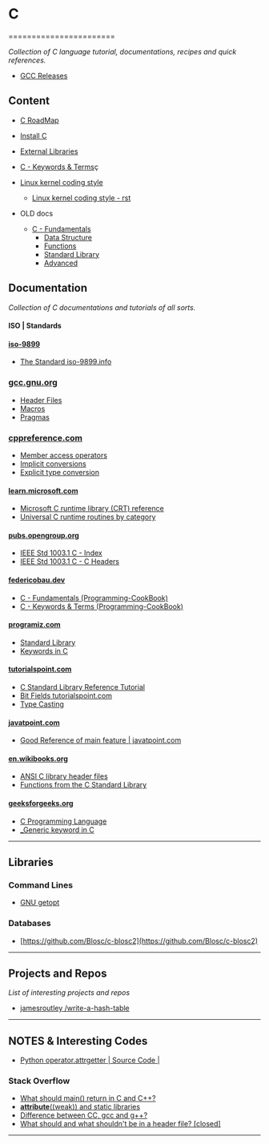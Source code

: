 # C
=======================

*Collection of C language tutorial, documentations, recipes and quick references.*

- [GCC Releases](https://gcc.gnu.org/releases.html)


Content
-------

- [C RoadMap](./fundamentals/roadmap)
- [Install C](./install_c.md)
- [External Libraries](./External-Libraries)
- [C - Keywords & Terms](./keywords_and_terms.md)ç
- [Linux kernel coding style](https://www.kernel.org/doc/html/v4.10/process/coding-style.html)
    - [Linux kernel coding style - rst](https://www.kernel.org/doc/Documentation/process/coding-style.rst)


- OLD docs 
    - [C - Fundamentals](./fundamentals/old)
        - [Data Structure](./fundamentals/old/Data%20Structure/)
        - [Functions](./fundamentals/old/Functions/)
        - [Standard Library](./fundamentals/old/Standard-Library/)
        - [Advanced](./fundamentals/old/Advanced)



Documentation
--------------

*Collection of C documentations and tutorials of all sorts.*

#### ISO | Standards

#### [iso-9899](https://www.iso-9899.info/wiki/Main_Page)

- [The Standard iso-9899.info](http://www.iso-9899.info/wiki/The_Standard)

### [gcc.gnu.org](https://gcc.gnu.org/onlinedocs/)

- [Header Files](https://gcc.gnu.org/onlinedocs/cpp/Header-Files.html#Header-Files)
- [Macros](https://gcc.gnu.org/onlinedocs/cpp/Macros.html#Macros)
- [Pragmas](https://gcc.gnu.org/onlinedocs/cpp/Pragmas.html#Pragmas)

### [cppreference.com](https://en.cppreference.com/w/c/language)

- [Member access operators](https://en.cppreference.com/w/c/language/operator_member_access)
- [Implicit conversions](https://en.cppreference.com/w/cpp/language/implicit_conversion)
- [Explicit type conversion](https://en.cppreference.com/w/cpp/language/explicit_cast)

#### [learn.microsoft.com](https://learn.microsoft.com/en-gb/cpp/?view=msvc-170)

- [Microsoft C runtime library (CRT) reference](https://learn.microsoft.com/en-gb/cpp/c-runtime-library/c-run-time-library-reference?view=msvc-170)
- [Universal C runtime routines by category](https://learn.microsoft.com/en-gb/cpp/c-runtime-library/data-conversion?view=msvc-170)

#### [pubs.opengroup.org](https://pubs.opengroup.org/onlinepubs/009695399/)

- [IEEE Std 1003.1 C - Index](https://pubs.opengroup.org/onlinepubs/009695399/idx/index.html)
- [IEEE Std 1003.1 C - C Headers](https://pubs.opengroup.org/onlinepubs/009695399/idx/headers.html)

#### [federicobau.dev](https://federicobau.dev/)

- [C - Fundamentals (Programming-CookBook)](./fundamentals/README.MD)
- [C - Keywords & Terms (Programming-CookBook)](./keywords_and_terms.md)

#### [programiz.com](https://www.programiz.com/c-programming)

- [Standard Library](https://www.programiz.com/c-programming/library-function)
- [Keywords in C](https://www.programiz.com/c-programming/list-all-keywords-c-language)

#### [tutorialspoint.com](https://www.tutorialspoint.com/cprogramming)

- [C Standard Library Reference Tutorial](https://www.tutorialspoint.com/c_standard_library/index.htm)
- [Bit Fields tutorialspoint.com](https://www.tutorialspoint.com/cprogramming/c_bit_fields.htm)
- [Type Casting](https://www.tutorialspoint.com/cprogramming/c_type_casting.htm)

#### [javatpoint.com](https://www.javatpoint.com/c-programming-language-tutorial)

- [Good Reference of main feature | javatpoint.com](https://www.javatpoint.com/c-programming-language-tutorial)

#### [en.wikibooks.org](https://en.wikibooks.org/wiki/C_Programming)

- [ANSI C library header files](https://en.wikibooks.org/wiki/C_Programming/Standard_libraries)
- [Functions from the C Standard Library](https://en.wikibooks.org/wiki/C_Programming/Procedures_and_functions)


#### [geeksforgeeks.org](https://www.geeksforgeeks.org/c-programming-language/?ref=shm)

- [C Programming Language](https://www.geeksforgeeks.org/c-programming-language/?ref=shm)
- [_Generic keyword in C](https://www.geeksforgeeks.org/_generic-keyword-c/)

-----------------------------------------------------------------------------------------------------

Libraries
---------


### Command Lines

- [GNU getopt](https://en.wikipedia.org/wiki/Getopt)

### Databases

- [https://github.com/Blosc/c-blosc2](https://github.com/Blosc/c-blosc2)



-----------------------------------------------------------------------------------------------------

Projects and Repos
------------------

*List of interesting projects and repos*

- [ jamesroutley /write-a-hash-table](https://github.com/jamesroutley/write-a-hash-table)



-----------------------------------------------------------------------------------------------------


NOTES & Interesting Codes
-------------------------

- [Python operator.attrgetter  | Source Code |](https://github.com/python/cpython/blob/3.8/Modules/_operator.c#L1138-L1480)


### Stack Overflow

- [What should main() return in C and C++?](https://stackoverflow.com/questions/204476/what-should-main-return-in-c-and-c)
- [__attribute__((weak)) and static libraries](https://stackoverflow.com/questions/51656838/attribute-weak-and-static-libraries)
- [Difference between CC, gcc and g++?](https://stackoverflow.com/questions/1516609/difference-between-cc-gcc-and-g)
- [What should and what shouldn't be in a header file? [closed]](https://softwareengineering.stackexchange.com/questions/167723/what-should-and-what-shouldnt-be-in-a-header-file)

-----------------------------------------------------------------------------------------------------